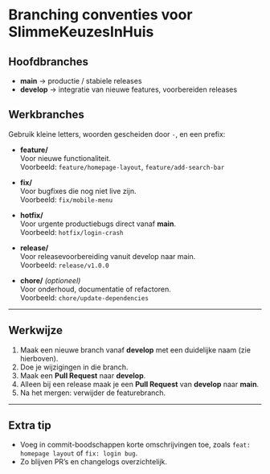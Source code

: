 # Branching conventies voor SlimmeKeuzesInHuis

## Hoofdbranches
- **main** → productie / stabiele releases  
- **develop** → integratie van nieuwe features, voorbereiden releases  

## Werkbranches
Gebruik kleine letters, woorden gescheiden door `-`, en een prefix:

- **feature/**  
  Voor nieuwe functionaliteit.  
  Voorbeeld: `feature/homepage-layout`, `feature/add-search-bar`  

- **fix/**  
  Voor bugfixes die nog niet live zijn.  
  Voorbeeld: `fix/mobile-menu`  

- **hotfix/**  
  Voor urgente productiebugs direct vanaf **main**.  
  Voorbeeld: `hotfix/login-crash`  

- **release/**  
  Voor releasevoorbereiding vanuit develop naar main.  
  Voorbeeld: `release/v1.0.0`  

- **chore/** *(optioneel)*  
  Voor onderhoud, documentatie of refactoren.  
  Voorbeeld: `chore/update-dependencies`

---

## Werkwijze
1. Maak een nieuwe branch vanaf **develop** met een duidelijke naam (zie hierboven).  
2. Doe je wijzigingen in die branch.  
3. Maak een **Pull Request** naar **develop**.  
4. Alleen bij een release maak je een **Pull Request** van **develop** naar **main**.  
5. Na het mergen: verwijder de featurebranch.

---

## Extra tip
- Voeg in commit-boodschappen korte omschrijvingen toe, zoals `feat: homepage layout` of `fix: login bug`.  
- Zo blijven PR’s en changelogs overzichtelijk.
